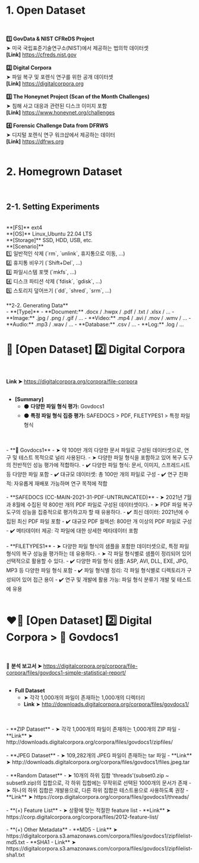 # 1. Open Dataset
</br>

**1️⃣ GovData & NIST CFReDS Project**
</br>
➤ 미국 국립표준기술연구소(NIST)에서 제공하는 법의학 데이터셋
</br>
**[Link]** https://cfreds.nist.gov
</br>
</br>
**2️⃣ Digital Corpora**
</br>
➤ 파일 복구 및 포렌식 연구를 위한 공개 데이터셋
</br>
**[Link]** https://digitalcorpora.org
</br>
</br>
**3️⃣ The Honeynet Project (Scan of the Month Challenges)**
</br>
➤ 침해 사고 대응과 관련된 디스크 이미지 포함
</br>
**[Link]** https://www.honeynet.org/challenges
</br>
</br>
**4️⃣ Forensic Challenge Data from DFRWS**
</br>
➤ 디지털 포렌식 연구 워크샵에서 제공하는 데이터
</br>
**[Link]** https://dfrws.org
</br></br>

</div>

# 2. Homegrown Dataset
</br>

## 2-1. Setting Experiments
</br>
**[FS]** ext4
</br>
**[OS]** Linux_Ubuntu 22.04 LTS
</br>
**[Storage]** SSD, HDD, USB, etc.
</br>
**[Scenario]**
</br>
1️⃣ 일반적인 삭제 (`rm`, `unlink`, 휴지통으로 이동, ...)
</br>
2️⃣ 휴지통 비우기 (`Shift+Del`, ...)
</br>
3️⃣ 파일시스템 포맷 (`mkfs`, ...)
</br>
4️⃣ 디스크 파티션 삭제 (`fdisk`, `gdisk`, ...)
</br>
5️⃣ 스토리지 덮어쓰기 (`dd`, `shred`, `srm`, ...)
</br></br>
**2-2. Generating Data**
</br>
- **[Type]**
  - **Document:** .docx / .hwpx / .pdf / .txt / .xlsx / ...
  - **Image:** .jpg / .png / .gif / ...
  - **Video:** .mp4 / .avi / .mov / .wmv / ...
  - **Audio:** .mp3 / .wav / ...
  - **Database:** .csv / ...
  - **Log:** .log / ...
</br>

</div>

# 📌 [Open Dataset] 2️⃣ Digital Corpora

</br>

**Link ➤** https://digitalcorpora.org/corpora/file-corpora
</br>
</br>
- **[Summary]**
  - ⚫️ **다양한 파일 형식 평가:** Govdocs1
  - ⚫️ **특정 파일 형식 집중 평가:** SAFEDOCS > PDF, FILETYPES1 > 특정 파일 형식
</br>
</br>
- **🔴 Govdocs1**
  - ➤ 약 100만 개의 다양한 문서 파일로 구성된 데이터셋으로, 연구 및 테스트 목적으로 널리 사용된다.
  - ➤ 다양한 파일 형식을 포함하고 있어 복구 도구의 전반적인 성능 평가에 적합하다.
  - ✔️ 다양한 파일 형식: 문서, 이미지, 스프레드시트 등 다양한 파일 포함
  - ✔️ 대규모 데이터셋: 총 100만 개의 파일로 구성
  - ✔️ 연구 친화적: 자유롭게 재배포 가능하며 연구 목적에 적합
</br>
</br>
- **SAFEDOCS (CC-MAIN-2021-31-PDF-UNTRUNCATED)**
  - ➤ 2021년 7월과 8월에 수집된 약 800만 개의 PDF 파일로 구성된 데이터셋이다.
  - ➤ PDF 파일 복구 도구의 성능을 집중적으로 평가하고자 할 때 유용하다.
  - ✔️ 최신 데이터: 2021년에 수집된 최신 PDF 파일 포함
  - ✔️ 대규모 PDF 컬렉션: 800만 개 이상의 PDF 파일로 구성
  - ✔️ 메타데이터 제공: 각 파일에 대한 상세한 메타데이터 포함
</br>
</br>
- **FILETYPES1**
  - ➤ 다양한 파일 형식의 샘플을 포함한 데이터셋으로, 특정 파일 형식의 복구 성능을 평가하는 데 유용하다.
  - ➤ 각 파일 형식별로 샘플이 정리되어 있어 선택적으로 활용할 수 있다.
  - ✔️ 다양한 파일 형식 샘플: ASP, AVI, DLL, EXE, JPG, MP3 등 다양한 파일 형식 포함
  - ✔️ 파일 형식별 정리: 각 파일 형식별로 디렉토리가 구성되어 있어 접근 용이
  - ✔️ 연구 및 개발에 활용 가능: 파일 형식 분류기 개발 및 테스트에 유용
</br></br>

</div>

# ❤️‍🔥 [Open Dataset] 2️⃣ Digital Corpora > 🔴 Govdocs1

</br>

📑 **분석 보고서 ➤** https://digitalcorpora.org/corpora/file-corpora/files/govdocs1-simple-statistical-report/
</br>
</br>
- **Full Dataset**
  - ➤ 각각 1,000개의 파일이 존재하는 1,000개의 디렉터리
  - **Link** ➤ http://downloads.digitalcorpora.org/corpora/files/govdocs1/
</br>
</br>
- **ZIP Dataset**
  - ➤ 각각 1,000개의 파일이 존재하는 1,000개의 ZIP 파일
  - **Link** ➤ http://downloads.digitalcorpora.org/corpora/files/govdocs1/zipfiles/
</br>
</br>
- **JPEG Dataset**
  - ➤ 109,282개의 JPEG 파일이 존재하는 tar 파일
  - **Link** ➤ http://downloads.digitalcorpora.org/corpora/files/govdocs1/files.jpeg.tar
</br>
</br>
- **Random Dataset**
  - ➤ 10개의 하위 집합 'threads'(subset0.zip ~ subset9.zip)의 집합으로, 각 하위 집합에는 무작위로 선택된 1000개의 문서가 존재
  - ➤ 하나의 하위 집합은 개발용으로, 다른 하위 집합은 테스트용으로 사용하도록 권장
  - **Link** ➤ https://corp.digitalcorpora.org/corpora/files/govdocs1/threads/
</br>
</br>
- **(+) Feature List**
  - ➤ 상황에 맞는 적절한 feature list
  - **Link** ➤ https://corp.digitalcorpora.org/corpora/files/2012-feature-list/
</br>
</br>
- **(+) Other Metadata**
  - **MD5 - Link** ➤ https://digitalcorpora.s3.amazonaws.com/corpora/files/govdocs1/zipfilelist-md5.txt
  - **SHA1 - Link** ➤ https://digitalcorpora.s3.amazonaws.com/corpora/files/govdocs1/zipfilelist-sha1.txt
</br>
